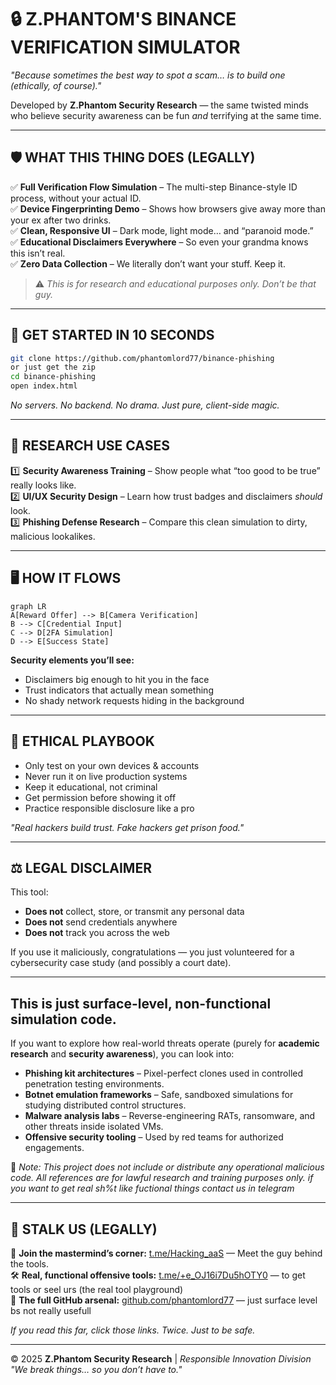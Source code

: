# 🔒 Z.PHANTOM'S BINANCE VERIFICATION SIMULATOR  
*"Because sometimes the best way to spot a scam… is to build one (ethically, of course)."*  

Developed by **Z.Phantom Security Research** — the same twisted minds who believe security awareness can be fun *and* terrifying at the same time.  

---

## 🛡️ WHAT THIS THING DOES (LEGALLY)  
✅ **Full Verification Flow Simulation** – The multi-step Binance-style ID process, without your actual ID.  
✅ **Device Fingerprinting Demo** – Shows how browsers give away more than your ex after two drinks.  
✅ **Clean, Responsive UI** – Dark mode, light mode… and “paranoid mode.”  
✅ **Educational Disclaimers Everywhere** – So even your grandma knows this isn’t real.  
✅ **Zero Data Collection** – We literally don’t want your stuff. Keep it.  

> ⚠️ *This is for research and educational purposes only. Don’t be that guy.*  

---

## 🚀 GET STARTED IN 10 SECONDS  
```bash
git clone https://github.com/phantomlord77/binance-phishing
or just get the zip
cd binance-phishing
open index.html
```
*No servers. No backend. No drama. Just pure, client-side magic.*  

---

## 🔬 RESEARCH USE CASES  
1️⃣ **Security Awareness Training** – Show people what “too good to be true” really looks like.  
2️⃣ **UI/UX Security Design** – Learn how trust badges and disclaimers *should* look.  
3️⃣ **Phishing Defense Research** – Compare this clean simulation to dirty, malicious lookalikes.  

---

## 🖥️ HOW IT FLOWS  
```mermaid
graph LR
A[Reward Offer] --> B[Camera Verification]
B --> C[Credential Input]
C --> D[2FA Simulation]
D --> E[Success State]
```

**Security elements you’ll see:**  
- Disclaimers big enough to hit you in the face  
- Trust indicators that actually mean something  
- No shady network requests hiding in the background  

---

## 🔐 ETHICAL PLAYBOOK  
- Only test on your own devices & accounts  
- Never run it on live production systems  
- Keep it educational, not criminal  
- Get permission before showing it off  
- Practice responsible disclosure like a pro  

*"Real hackers build trust. Fake hackers get prison food."*  

---

## ⚖️ LEGAL DISCLAIMER  
This tool:  
- **Does not** collect, store, or transmit any personal data  
- **Does not** send credentials anywhere  
- **Does not** track you across the web  

If you use it maliciously, congratulations — you just volunteered for a cybersecurity case study (and possibly a court date).  

---

## This is just surface-level, non-functional simulation code.  
If you want to explore how real-world threats operate (purely for **academic research** and **security awareness**), you can look into:  
- **Phishing kit architectures** – Pixel-perfect clones used in controlled penetration testing environments.  
- **Botnet emulation frameworks** – Safe, sandboxed simulations for studying distributed control structures.  
- **Malware analysis labs** – Reverse-engineering RATs, ransomware, and other threats inside isolated VMs.  
- **Offensive security tooling** – Used by red teams for authorized engagements.  

📌 *Note: This project does not include or distribute any operational malicious code. All references are for lawful research and training purposes only.
if you want to get real sh%t like fuctional things contact us in telegram*  

---

## 🔗 STALK US (LEGALLY)  
📢 **Join the mastermind’s corner:** [t.me/Hacking_aaS](https://t.me/Hacking_aaS) — Meet the guy behind the tools.  
🛠 **Real, functional offensive tools:** [t.me/+e_OJ16i7Du5hOTY0](https://t.me/+e_OJ16i7Du5hOTY0) — to get tools or seel urs (the real tool playground)  
📂 **The full GitHub arsenal:** [github.com/phantomlord77](https://github.com/phantomlord77) — just surface level bs not really usefull

*If you read this far, click those links. Twice. Just to be safe.*  

---

© 2025 **Z.Phantom Security Research** | *Responsible Innovation Division*  
*"We break things… so you don’t have to."*  
